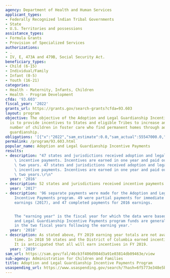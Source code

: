 ```yaml
---
agency: Department of Health and Human Services
applicant_types:
- Federally Recognized lndian Tribal Governments
- State
- U.S. Territories and possessions
assistance_types:
- Formula Grants
- Provision of Specialized Services
authorizations:
- .
- IV, E, 473A and 479B, Social Security Act.
beneficiary_types:
- Child (6-15)
- Individual/Family
- Infant (0-5)
- Youth (16-21)
categories:
- Health - Maternity, Infants, Children
- Health - Program Development
cfda: '93.603'
fiscal_year: '2022'
grants_url: https://grants.gov/search-grants?cfda=93.603
layout: program
objective: The objective of the Adoption and Legal Guardianship Incentives program
  is to provide incentives to States and eligible Tribes to increase annually the
  number of children in foster care who find permanent homes through adoption or legal
  guardianship.
obligations: '[{"x":"2022","sam_estimate":0.0,"sam_actual":55547000.0,"usa_spending_actual":49230278.05},{"x":"2023","sam_estimate":117992262.0,"sam_actual":0.0,"usa_spending_actual":36497898.97},{"x":"2024","sam_estimate":75000000.0,"sam_actual":0.0,"usa_spending_actual":54118117.75}]'
permalink: /program/93.603.html
popular_name: Adoption and Legal Guardianship Incentive Payments
results:
- description: "47 states and jurisdictions received adoption and legal guardianship\
    \ incentive payments. Incentives are earned in one year and paid out in the following\
    \ two years. 47 states and jurisdictions received adoption and legal guardianship\
    \ incentive payments. Incentives are earned in one year and paid out in the following\
    \ two years.\r\n"
  year: '2016'
- description: 52 states and jurisdictions received incentive payments.
  year: '2017'
- description: '96 separate payments were made for the Adoption and Legal Guardianship
    Incentive Payments program. 49 were partial payments for immediate prior-year
    earnings (2017), and 47 completed payments for 2016 earnings.


    The "earning year" is the fiscal year for which the data were based. Adoption
    and Legal Guardianship Incentive Payments program funds are generally awarded
    in the two fiscal years following the earning year.'
  year: '2018'
- description: As stated above, FY 2019 earning year totals are not available at this
    time. In 2018 50 states and the District of Columbia earned incentive payments.
    It is anticipated that all will earn incentives in FY 2019.
  year: '2019'
sam_url: https://sam.gov/fal/46cb3f406d984d3a91e03814db09463e/view
sub-agency: Administration for Children and Families
title: Adoption and Legal Guardianship Incentive Payments Program
usaspending_url: https://www.usaspending.gov/search/?hash=6f5773e348e5bf8867894a372aef0ea8
---
```


